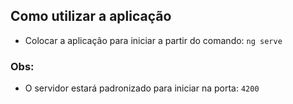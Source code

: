 ## Como utilizar a aplicação
* Colocar a aplicação para iniciar a partir do comando: `ng serve`

### Obs:
* O servidor estará padronizado para iniciar na porta: `4200`
